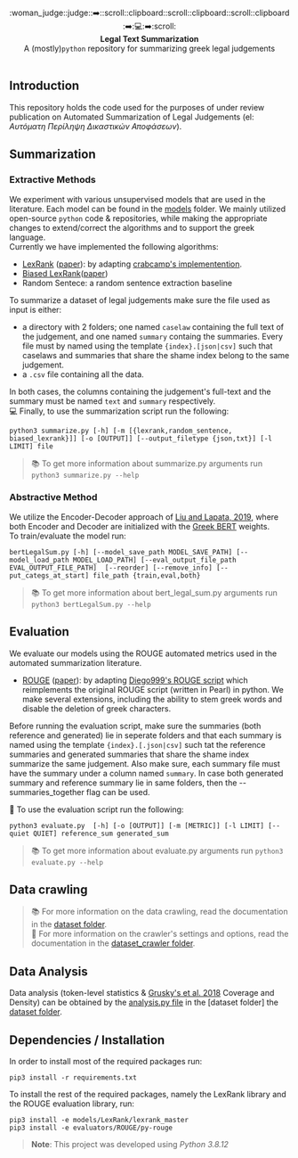 
<div align="center">
  :woman_judge::judge::➡️::scroll::clipboard::scroll::clipboard::scroll::clipboard:➡️:💻:➡️:scroll:
</div>
<div align="center">
  <strong>Legal Text Summarization</strong>
</div>
<div align="center">
  A (mostly)<code>python</code> repository for summarizing greek legal judgements
</div>

<br />



## Introduction  
This repository holds the code used for the purposes of under review publication on Automated Summarization of Legal Judgements (el: *Αυτόματη Περίληψη Δικαστικών Αποφάσεων*).  
## Summarization
### Extractive Methods  
We experiment with various unsupervised models that are used in the literature. Each model can be found in the [models](models/) folder. We mainly utilized open-source ```python``` code & repositories, while making the appropriate changes to extend/correct the algorithms and to support the greek language.  
Currently we have implemented the following algorithms:  
- [LexRank](models/graph_based/LexRank) ([paper](https://arxiv.org/abs/1109.2128)): by adapting [crabcamp's implementention](https://github.com/crabcamp/lexrank).  
- [Biased LexRank](models/graph_basd/LexRank)([paper](https://www.sciencedirect.com/science/article/abs/pii/S0306457308000666))
- Random Sentece: a random sentence extraction baseline

To summarize a dataset of legal judgements make sure the file used as input is either:  
- a directory with 2 folders; one named ```caselaw``` containing the full text of the judgement, and one named ```summary``` containg the summaries. Every file must by named using the template ```{index}.[json|csv]``` such that caselaws and summaries that share the shame index belong to the same judgement.  
- a ```.csv``` file containing all the data.  

In both cases, the columns containing the judgement's full-text and the summary must be named ```text``` and ```summary``` respectively.  
💻 Finally, to use the summarization script run the following:  
```
python3 summarize.py [-h] [-m [{lexrank,random_sentence, biased_lexrank}]] [-o [OUTPUT]] [--output_filetype {json,txt}] [-l LIMIT] file
```  
> 📚 To get more information about summarize.py arguments run ```python3 summarize.py --help```  
### Abstractive Method
We utilize the Encoder-Decoder approach of [Liu and Lapata, 2019](https://arxiv.org/abs/1908.08345), where both Encoder and Decoder are initialized with the [Greek BERT](https://arxiv.org/abs/2008.12014) weights.  
To train/evaluate the model run: 
```
bertLegalSum.py [-h] [--model_save_path MODEL_SAVE_PATH] [--model_load_path MODEL_LOAD_PATH] [--eval_output_file_path EVAL_OUTPUT_FILE_PATH]  [--reorder] [--remove_info] [--put_categs_at_start] file_path {train,eval,both}
```
> 📚 To get more information about bert_legal_sum.py arguments run ```python3 bertLegalSum.py --help```   


## Evaluation  
We evaluate our models using the ROUGE automated metrics used in the automated summarization literature.  
- [ROUGE](evaluators/ROUGE) ([paper](https://aclanthology.org/W04-1013/)): by adapting [Diego999's ROUGE script](https://github.com/Diego999/py-rouge) which reimplements the original ROUGE script (written in Pearl) in python. We make several extensions, including the ability to stem greek words and disable the deletion of greek characters.  

Before running the evaluation script, make sure the summaries (both reference and generated) lie in seperate folders and that each summary is named using the template ```{index}.[.json|csv]``` such tat the reference summaries and generated summaries that share the shame index summarize the same judgement. Also make sure, each summary file must have the summary under a column named ```summary```. In case both generated summary and reference summary lie in same folders, then the --summaries_together flag can be used.

📏 To use the evaluation script run the following:
```
python3 evaluate.py  [-h] [-o [OUTPUT]] [-m [METRIC]] [-l LIMIT] [--quiet QUIET] reference_sum generated_sum
```
> 📚 To get more information about evaluate.py arguments run ```python3 evaluate.py --help```   

## Data crawling  
> 📚 For more information on the data crawling, read the documentation in the [dataset folder](https://github.com/DominusTea/LegalSumPaper/tree/main/dataset).  
> 🔧 For more information on the crawler's settings and options, read the documentation in the [dataset_crawler folder](https://github.com/DominusTea/LegalSumPaper/tree/main/dataset/dataset_crawler).

## Data Analysis  
Data analysis (token-level statistics & [Grusky's et al. 2018](https://arxiv.org/abs/1804.11283) Coverage and Density) can be obtained by the [analysis.py file](https://github.com/DominusTea/LegalSumPaper/blobl/main/dataset/analysis.py) in the [dataset folder] the [dataset folder](https://github.com/DominusTea/LegalSumPaper/tree/main/dataset).  


## Dependencies / Installation  
In order to install most of the required packages run:  
```
pip3 install -r requirements.txt
```
To install the rest of the required packages, namely the LexRank library and the ROUGE evaluation library, run:  
```
pip3 install -e models/LexRank/lexrank_master  
pip3 install -e evaluators/ROUGE/py-rouge  
```  

> **Note**: This project was developed using *Python 3.8.12*  

